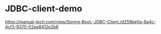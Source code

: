 # JDBC-client-demo
https://manual-tech.com/view/Spring-Boot.-JDBC-Client./d258be0a-6a4c-4cf3-9370-02ea8412e2b6
